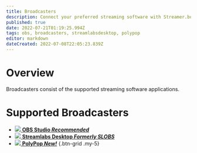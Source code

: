 ```yaml
---
title: Broadcasters
description: Connect your preferred streaming software with Streamer.bot
published: true
date: 2022-07-21T01:19:25.994Z
tags: obs, broadcasters, streamlabsdesktop, polypop
editor: markdown
dateCreated: 2022-07-08T22:05:23.839Z
---
```


# Overview

Broadcasters consist of the supported streaming software applications.

# Supported Broadcasters
- [<img src="https://streamer.bot/img/integrations/obs.svg"/> **OBS Studio *Recommended***](/en/Broadcasters/OBS)
- [<img src="https://streamer.bot/img/integrations/streamlabs.png"/> **Streamlabs Desktop *Formerly SLOBS***](/en/Broadcasters/StreamlabsDesktop)
- [<img src="https://streamer.bot/img/integrations/polypop.png"/> **PolyPop *New!***](/en/Broadcasters/PolyPop)
{.btn-grid .my-5}
